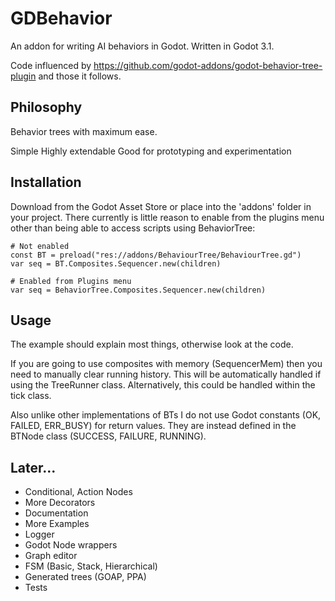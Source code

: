 # GDBehavior

An addon for writing AI behaviors in Godot.
Written in Godot 3.1.

Code influenced by https://github.com/godot-addons/godot-behavior-tree-plugin and those it follows.

## Philosophy

Behavior trees with maximum ease.

Simple
Highly extendable
Good for prototyping and experimentation

## Installation
Download from the Godot Asset Store or place into the 'addons' folder in your project.
There currently is little reason to enable from the plugins menu other than being able to access scripts using BehaviorTree:

```gdscript
# Not enabled
const BT = preload("res://addons/BehaviourTree/BehaviourTree.gd")
var seq = BT.Composites.Sequencer.new(children)

# Enabled from Plugins menu
var seq = BehaviorTree.Composites.Sequencer.new(children)
```

## Usage

The example should explain most things, otherwise look at the code.

If you are going to use composites with memory (SequencerMem) then you need to manually clear running history.
This will be automatically handled if using the TreeRunner class. Alternatively, this could be handled within the tick class.

Also unlike other implementations of BTs I do not use Godot constants (OK, FAILED, ERR_BUSY) for return values. They are instead defined in the BTNode class (SUCCESS, FAILURE, RUNNING).

## Later...

* Conditional, Action Nodes
* More Decorators
* Documentation
* More Examples
* Logger
* Godot Node wrappers
* Graph editor
* FSM (Basic, Stack, Hierarchical)
* Generated trees (GOAP, PPA)
* Tests